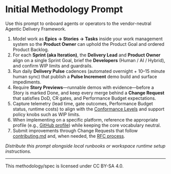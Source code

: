 # Initial Methodology Prompt

Use this prompt to onboard agents or operators to the vendor-neutral Agentic Delivery Framework.

1. Model work as **Epics → Stories → Tasks** inside your work management system so the **Product Owner** can uphold the Product Goal and ordered Product Backlog.
2. For each **Sprint (aka Iteration)**, the **Delivery Lead** and **Product Owner** align on a single Sprint Goal, brief the **Developers** (Human / AI / Hybrid), and confirm WIP limits and guardrails.
3. Run daily **Delivery Pulse** cadences (automated overnight + 10–15 minute human sync) that publish a **Pulse Increment** demo build and surface impediments.
4. Require **Story Previews**—runnable demos with evidence—before a Story is marked Done, and keep every merge behind a **Change Request** that satisfies DoD, CR gates, and Performance Budget expectations.
5. Capture telemetry (lead time, gate outcomes, Performance Budget status, runtime costs) to align with the [Conformance Levels](../conformance.md) and support policy knobs such as WIP limits.
6. When implementing on a specific platform, reference the appropriate profile (e.g., [GitHub profile](../profiles/github.md)) while keeping the core vocabulary neutral.
7. Submit improvements through Change Requests that follow [contributing.md](../contributing.md) and, when needed, the [RFC process](../rfcs/process.md).

_Distribute this prompt alongside local runbooks or workspace runtime setup instructions._

---

This methodology/spec is licensed under CC BY-SA 4.0.

